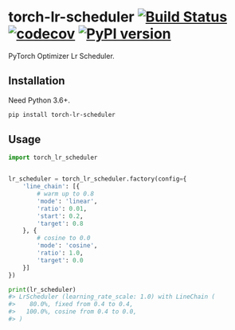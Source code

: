 # torch-lr-scheduler [![Build Status](https://travis-ci.com/FebruaryBreeze/torch-lr-scheduler.svg?branch=master)](https://travis-ci.com/FebruaryBreeze/torch-lr-scheduler) [![codecov](https://codecov.io/gh/FebruaryBreeze/torch-lr-scheduler/branch/master/graph/badge.svg)](https://codecov.io/gh/FebruaryBreeze/torch-lr-scheduler) [![PyPI version](https://badge.fury.io/py/torch-lr-scheduler.svg)](https://pypi.org/project/torch-lr-scheduler/)

PyTorch Optimizer Lr Scheduler.

## Installation

Need Python 3.6+.

```bash
pip install torch-lr-scheduler
```

## Usage

```python
import torch_lr_scheduler


lr_scheduler = torch_lr_scheduler.factory(config={
    'line_chain': [{
        # warm up to 0.8
        'mode': 'linear',
        'ratio': 0.01,
        'start': 0.2,
        'target': 0.8
    }, {
        # cosine to 0.0
        'mode': 'cosine',
        'ratio': 1.0,
        'target': 0.0
    }]
})

print(lr_scheduler)
#> LrScheduler (learning_rate_scale: 1.0) with LineChain (
#>    80.0%, fixed from 0.4 to 0.4,
#>   100.0%, cosine from 0.4 to 0.0,
#> )
```
